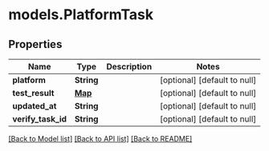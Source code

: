 # models.PlatformTask
## Properties

| Name | Type | Description | Notes |
|------------ | ------------- | ------------- | -------------|
| **platform** | **String** |  | [optional] [default to null] |
| **test\_result** | [**Map**](AnyType.md) |  | [optional] [default to null] |
| **updated\_at** | **String** |  | [optional] [default to null] |
| **verify\_task\_id** | **String** |  | [optional] [default to null] |

[[Back to Model list]](../README.md#documentation-for-models) [[Back to API list]](../README.md#documentation-for-api-endpoints) [[Back to README]](../README.md)

